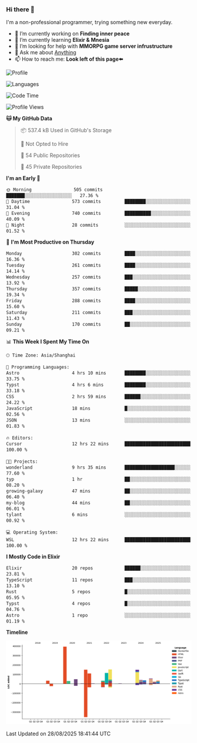 ### Hi there 👋

I'm a non-professional programmer, trying something new everyday.

<!--
**dyzdyz010/dyzdyz010** is a ✨ _special_ ✨ repository because its `README.md` (this file) appears on your GitHub profile.
-->

- 🔭 I’m currently working on **Finding inner peace**
- 🌱 I’m currently learning **Elixir & Mnesia**
- 🤔 I’m looking for help with **MMORPG game server infrustructure**
- 💬 Ask me about [Anything](https://github.com/dyzdyz010/dyzdyz010/issues)
- 📫 How to reach me: **Look left of this page⬅️**

<!-- - 👯 I’m looking to collaborate on
- 😄 Pronouns: ...
- ⚡ Fun fact: ...
 -->
 
![Profile](https://github-readme-stats.vercel.app/api?username=dyzdyz010&count_private=true&show_icons=true&theme=dracula)

![Languages](https://github-readme-stats.vercel.app/api/top-langs/?username=dyzdyz010&layout=compact&theme=dracula)

<!--START_SECTION:waka-->
![Code Time](http://img.shields.io/badge/Code%20Time-2%2C069%20hrs%2024%20mins-blue)

![Profile Views](http://img.shields.io/badge/Profile%20Views-0-blue)

**🐱 My GitHub Data** 

> 📦 537.4 kB Used in GitHub's Storage 
 > 
> 🚫 Not Opted to Hire
 > 
> 📜 54 Public Repositories 
 > 
> 🔑 45 Private Repositories 
 > 
**I'm an Early 🐤** 

```text
🌞 Morning                505 commits         ███████░░░░░░░░░░░░░░░░░░   27.36 % 
🌆 Daytime                573 commits         ████████░░░░░░░░░░░░░░░░░   31.04 % 
🌃 Evening                740 commits         ██████████░░░░░░░░░░░░░░░   40.09 % 
🌙 Night                  28 commits          ░░░░░░░░░░░░░░░░░░░░░░░░░   01.52 % 
```
📅 **I'm Most Productive on Thursday** 

```text
Monday                   302 commits         ████░░░░░░░░░░░░░░░░░░░░░   16.36 % 
Tuesday                  261 commits         ████░░░░░░░░░░░░░░░░░░░░░   14.14 % 
Wednesday                257 commits         ███░░░░░░░░░░░░░░░░░░░░░░   13.92 % 
Thursday                 357 commits         █████░░░░░░░░░░░░░░░░░░░░   19.34 % 
Friday                   288 commits         ████░░░░░░░░░░░░░░░░░░░░░   15.60 % 
Saturday                 211 commits         ███░░░░░░░░░░░░░░░░░░░░░░   11.43 % 
Sunday                   170 commits         ██░░░░░░░░░░░░░░░░░░░░░░░   09.21 % 
```


📊 **This Week I Spent My Time On** 

```text
🕑︎ Time Zone: Asia/Shanghai

💬 Programming Languages: 
Astro                    4 hrs 10 mins       ████████░░░░░░░░░░░░░░░░░   33.75 % 
Typst                    4 hrs 6 mins        ████████░░░░░░░░░░░░░░░░░   33.18 % 
CSS                      2 hrs 59 mins       ██████░░░░░░░░░░░░░░░░░░░   24.22 % 
JavaScript               18 mins             █░░░░░░░░░░░░░░░░░░░░░░░░   02.56 % 
JSON                     13 mins             ░░░░░░░░░░░░░░░░░░░░░░░░░   01.83 % 

🔥 Editors: 
Cursor                   12 hrs 22 mins      █████████████████████████   100.00 % 

🐱‍💻 Projects: 
wonderland               9 hrs 35 mins       ███████████████████░░░░░░   77.60 % 
typ                      1 hr                ██░░░░░░░░░░░░░░░░░░░░░░░   08.20 % 
growing-galaxy           47 mins             ██░░░░░░░░░░░░░░░░░░░░░░░   06.40 % 
my-blog                  44 mins             ██░░░░░░░░░░░░░░░░░░░░░░░   06.01 % 
tylant                   6 mins              ░░░░░░░░░░░░░░░░░░░░░░░░░   00.92 % 

💻 Operating System: 
WSL                      12 hrs 22 mins      █████████████████████████   100.00 % 
```

**I Mostly Code in Elixir** 

```text
Elixir                   20 repos            ██████░░░░░░░░░░░░░░░░░░░   23.81 % 
TypeScript               11 repos            ███░░░░░░░░░░░░░░░░░░░░░░   13.10 % 
Rust                     5 repos             █░░░░░░░░░░░░░░░░░░░░░░░░   05.95 % 
Typst                    4 repos             █░░░░░░░░░░░░░░░░░░░░░░░░   04.76 % 
Astro                    1 repo              ░░░░░░░░░░░░░░░░░░░░░░░░░   01.19 % 
```



**Timeline**

![Lines of Code chart](https://raw.githubusercontent.com/dyzdyz010/dyzdyz010/master/assets/bar_graph.png)


 Last Updated on 28/08/2025 18:41:44 UTC
<!--END_SECTION:waka-->
